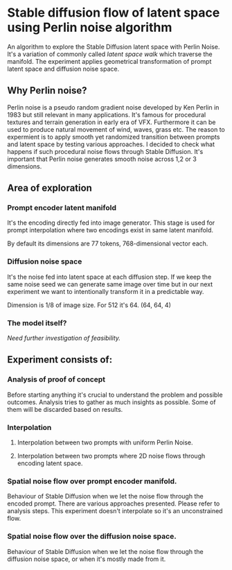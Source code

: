 # Stable diffusion flow of latent space using Perlin noise algorithm

An algorithm to explore the Stable Diffusion latent space with Perlin Noise. It's a variation of commonly called *latent space walk* which traverse the manifold. The experiment applies geometrical transformation of prompt latent space and diffusion noise space.

## **Why Perlin noise?**
Perlin noise is a pseudo random gradient noise developed by Ken Perlin in 1983 but still relevant in many applications. It's famous for procedural textures and terrain generation in early era of VFX. Furthermore it can be used to produce natural movement of wind, waves, grass etc. The reason to expermient is to apply smooth yet randomized transition between prompts and latent space by testing various approaches. I decided to check what happens if such procedural noise flows through Stable Diffusion. It's important that Perlin noise generates smooth noise across 1,2 or 3 dimensions.

## **Area of exploration**

### **Prompt encoder latent manifold**
It's the encoding directly fed into image generator. This stage is used for prompt interpolation where two encodings exist in same latent manifold.

By default its dimensions are 77 tokens, 768-dimensional vector each.


### **Diffusion noise space**
It's the noise fed into latent space at each diffusion step. If we keep the same noise seed we can generate same image over time but in our next experiment we want to intentionally transform it in a predictable way.

Dimension is 1/8 of image size. For 512 it's 64. (64, 64, 4)

### The model itself?
*Need further investigation of feasibility.*

## **Experiment consists of:**

### **Analysis of proof of concept**
Before starting anything it's crucial to understand the problem and possible outcomes. Analysis tries to gather as much insights as possible. Some of them will be discarded based on results.

### **Interpolation**
1.   Interpolation between two prompts with uniform Perlin Noise.

2.   Interpolation between two prompts where 2D noise flows through encoding latent space.

### **Spatial noise flow over prompt encoder manifold.**
Behaviour of Stable Diffusion when we let the noise flow through the encoded prompt. There are various approaches presented. Please refer to analysis steps. This experiment doesn't interpolate so it's an unconstrained flow.

### **Spatial noise flow over the diffusion noise space.**
Behaviour of Stable Diffusion when we let the noise flow through the diffusion noise space, or when it's mostly made from it.
